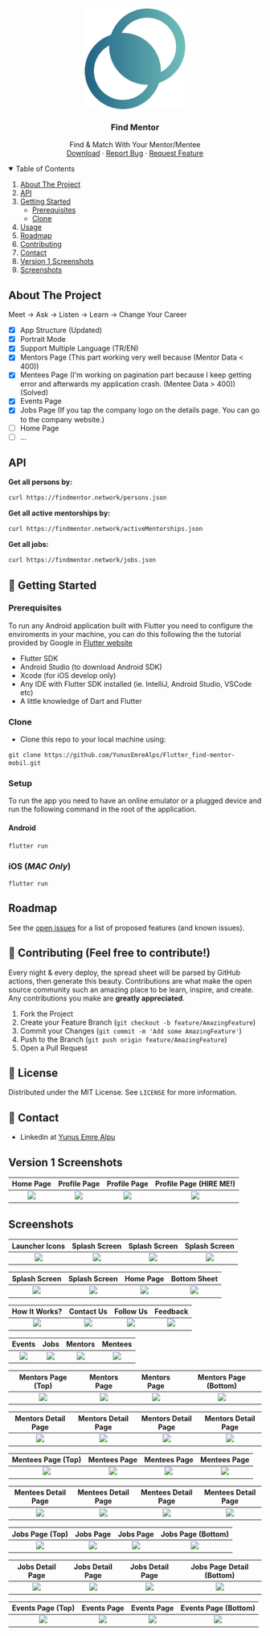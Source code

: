 <!-- PROJECT LOGO -->
<br />
<p align="center">
  <a href="https://github.com/YunusEmreAlps/Flutter_find-mentor-mobil/tree/master/find_mentor">
    <img src="ss/Logo1.png" alt="Logo" width="200">
  </a>

  <h3 align="center">Find Mentor</h3>

  <p align="center">
    Find & Match With Your Mentor/Mentee 
    <br />
    <a href="https://github.com/YunusEmreAlps/Flutter_find-mentor-mobil">Download</a>
    ·
    <a href="https://github.com/YunusEmreAlps/Flutter_find-mentor-mobil/issues">Report Bug</a>
    ·
    <a href="https://github.com/YunusEmreAlps/Flutter_find-mentor-mobil/issues">Request Feature</a>
  </p>
</p>


<!-- TABLE OF CONTENTS -->
<details open="open">
  <summary>Table of Contents</summary>
  <ol>
    <li>
      <a href="#about-the-project">About The Project</a>
    </li>
    <li>
      <a href="#api">API</a>
    </li>
    <li>
      <a href="#getting-started">Getting Started</a>
      <ul>
        <li><a href="#prerequisites">Prerequisites</a></li>
        <li><a href="#clone">Clone</a></li>
      </ul>
    </li>
    <li><a href="#usage">Usage</a></li>
    <li><a href="#roadmap">Roadmap</a></li>
    <li><a href="#contributing">Contributing</a></li>
    <li><a href="#contact">Contact</a></li>
    <li><a href="#Screenshots">Version 1 Screenshots</a></li>
    <li><a href="#Screenshots">Screenshots</a></li>
  </ol>
</details>


<!-- ABOUT THE PROJECT -->
## About The Project
Meet -> Ask -> Listen -> Learn -> Change Your Career

- [x] App Structure (Updated)
- [x] Portrait Mode
- [x] Support Multiple Language (TR/EN)
- [x] Mentors Page (This part working very well because (Mentor Data < 400)) 
- [x] Mentees Page (I'm working on pagination part because I keep getting error and afterwards my application crash. (Mentee Data > 400)) (Solved)
- [x] Events Page 
- [x] Jobs Page (If you tap the company logo on the details page. You can go to the company website.)
- [ ] Home Page
- [ ] ...

<!-- API -->
## API

**Get all persons by:**

```bash
curl https://findmentor.network/persons.json
```

**Get all active mentorships by:**

```bash
curl https://findmentor.network/activeMentorships.json
```

**Get all jobs:**

```bash
curl https://findmentor.network/jobs.json
```

<!-- GETTING STARTED -->
## 🚀 Getting Started

### Prerequisites

To run any Android application built with Flutter you need to configure the enviroments in your machine, you can do this following the the tutorial provided by Google in [Flutter website](https://flutter.dev/docs/get-started/install)

- Flutter SDK
- Android Studio (to download Android SDK)
- Xcode (for iOS develop only)
- Any IDE with Flutter SDK installed (ie. IntelliJ, Android Studio, VSCode etc)
- A little knowledge of Dart and Flutter

### Clone

- Clone this repo to your local machine using:

```
git clone https://github.com/YunusEmreAlps/Flutter_find-mentor-mobil.git
```

### Setup

To run the app you need to have an online emulator or a plugged device and run the following command in the root of the application.

#### Android
```
flutter run
``` 
### iOS (_MAC Only_)

```
flutter run
``` 

<!-- ROADMAP -->
## Roadmap

See the [open issues](https://github.com/YunusEmreAlps/Flutter_find-mentor-mobil/issues) for a list of proposed features (and known issues).


<!-- CONTRIBUTING -->
## 🤔 Contributing (Feel free to contribute!)


Every night & every deploy, the spread sheet will be parsed by GitHub actions, then generate this beauty. Contributions are what make the open source community such an amazing place to be learn, inspire, and create. Any contributions you make are **greatly appreciated**.

1. Fork the Project
2. Create your Feature Branch (`git checkout -b feature/AmazingFeature`)
3. Commit your Changes (`git commit -m 'Add some AmazingFeature'`)
4. Push to the Branch (`git push origin feature/AmazingFeature`)
5. Open a Pull Request


<!-- LICENSE -->
## 📝 License

Distributed under the MIT License. See `LICENSE` for more information.


<!-- CONTACT -->
## 📌 Contact

- Linkedin at [Yunus Emre Alpu](https://www.linkedin.com/in/yunus-emre-alpu-5b1496151/)

<!-- SCREENSHOTS -->
## Version 1 Screenshots

Home Page               | Profile Page             | Profile Page               | Profile Page (HIRE ME!)
:-------------------------:|:-------------------------:|:-------------------------:|:-------------------------:
![](https://github.com/YunusEmreAlps/Flutter_find-mentor-mobil/blob/master/find_mentor/ss/v1_1.png?raw=true)|![](https://github.com/YunusEmreAlps/Flutter_find-mentor-mobil/blob/master/find_mentor/ss/v1_2.png?raw=true)|![](https://github.com/YunusEmreAlps/Flutter_find-mentor-mobil/blob/master/find_mentor/ss/v1_3.png?raw=true)|![](https://github.com/YunusEmreAlps/Flutter_find-mentor-mobil/blob/master/find_mentor/ss/v1_4.png?raw=true)|


<!-- SCREENSHOTS -->
## Screenshots

Launcher Icons               | Splash Screen             | Splash Screen               | Splash Screen
:-------------------------:|:-------------------------:|:-------------------------:|:-------------------------:
![](https://github.com/YunusEmreAlps/Flutter_find-mentor-mobil/blob/master/find_mentor/ss/1.png?raw=true)|![](https://github.com/YunusEmreAlps/Flutter_find-mentor-mobil/blob/master/find_mentor/ss/2.png?raw=true)|![](https://github.com/YunusEmreAlps/Flutter_find-mentor-mobil/blob/master/find_mentor/ss/3.png?raw=true)|![](https://github.com/YunusEmreAlps/Flutter_find-mentor-mobil/blob/master/find_mentor/ss/4.png?raw=true)|

Splash Screen            | Splash Screen               | Home Page               | Bottom Sheet
:-------------------------:|:-------------------------:|:-------------------------:|:-------------------------:
![](https://github.com/YunusEmreAlps/Flutter_find-mentor-mobil/blob/master/find_mentor/ss/5.png?raw=true)|![](https://github.com/YunusEmreAlps/Flutter_find-mentor-mobil/blob/master/find_mentor/ss/6.png?raw=true)|![](https://github.com/YunusEmreAlps/Flutter_find-mentor-mobil/blob/master/find_mentor/ss/7.png?raw=true)|![](https://github.com/YunusEmreAlps/Flutter_find-mentor-mobil/blob/master/find_mentor/ss/8.png?raw=true)|

How It Works?              |  Contact Us                | Follow Us                |  Feedback
:-------------------------:|:-------------------------:|:-------------------------:|:-------------------------:
![](https://github.com/YunusEmreAlps/Flutter_find-mentor-mobil/blob/master/find_mentor/ss/9.png?raw=true)|![](https://github.com/YunusEmreAlps/Flutter_find-mentor-mobil/blob/master/find_mentor/ss/10.png?raw=true)|![](https://github.com/YunusEmreAlps/Flutter_find-mentor-mobil/blob/master/find_mentor/ss/11.png?raw=true)|![](https://github.com/YunusEmreAlps/Flutter_find-mentor-mobil/blob/master/find_mentor/ss/12.png?raw=true)|

Events             | Jobs               | Mentors                |  Mentees
:-------------------------:|:-------------------------:|:-------------------------:|:-------------------------:
![](https://github.com/YunusEmreAlps/Flutter_find-mentor-mobil/blob/master/find_mentor/ss/13.png?raw=true)|![](https://github.com/YunusEmreAlps/Flutter_find-mentor-mobil/blob/master/find_mentor/ss/14.png?raw=true)|![](https://github.com/YunusEmreAlps/Flutter_find-mentor-mobil/blob/master/find_mentor/ss/15.png?raw=true)|![](https://github.com/YunusEmreAlps/Flutter_find-mentor-mobil/blob/master/find_mentor/ss/16.png?raw=true)|

Mentors Page (Top)             | Mentors Page               | Mentors Page                |  Mentors Page (Bottom)
:-------------------------:|:-------------------------:|:-------------------------:|:-------------------------:
![](https://github.com/YunusEmreAlps/Flutter_find-mentor-mobil/blob/master/find_mentor/ss/17.png?raw=true)|![](https://github.com/YunusEmreAlps/Flutter_find-mentor-mobil/blob/master/find_mentor/ss/18.png?raw=true)|![](https://github.com/YunusEmreAlps/Flutter_find-mentor-mobil/blob/master/find_mentor/ss/19.png?raw=true)|![](https://github.com/YunusEmreAlps/Flutter_find-mentor-mobil/blob/master/find_mentor/ss/20.png?raw=true)|

Mentors Detail Page             | Mentors Detail Page               | Mentors Detail Page                |  Mentors Detail Page
:-------------------------:|:-------------------------:|:-------------------------:|:-------------------------:
![](https://github.com/YunusEmreAlps/Flutter_find-mentor-mobil/blob/master/find_mentor/ss/37.png?raw=true)|![](https://github.com/YunusEmreAlps/Flutter_find-mentor-mobil/blob/master/find_mentor/ss/38.png?raw=true)|![](https://github.com/YunusEmreAlps/Flutter_find-mentor-mobil/blob/master/find_mentor/ss/39.png?raw=true)|![](https://github.com/YunusEmreAlps/Flutter_find-mentor-mobil/blob/master/find_mentor/ss/40.png?raw=true)|

Mentees Page (Top)             | Mentees Page               | Mentees Page                |  Mentees Page
:-------------------------:|:-------------------------:|:-------------------------:|:-------------------------:
![](https://github.com/YunusEmreAlps/Flutter_find-mentor-mobil/blob/master/find_mentor/ss/33.png?raw=true)|![](https://github.com/YunusEmreAlps/Flutter_find-mentor-mobil/blob/master/find_mentor/ss/34.png?raw=true)|![](https://github.com/YunusEmreAlps/Flutter_find-mentor-mobil/blob/master/find_mentor/ss/35.png?raw=true)|![](https://github.com/YunusEmreAlps/Flutter_find-mentor-mobil/blob/master/find_mentor/ss/36.png?raw=true)|

Mentees Detail Page             | Mentees Detail Page               | Mentees Detail Page                |  Mentees Detail Page
:-------------------------:|:-------------------------:|:-------------------------:|:-------------------------:
![](https://github.com/YunusEmreAlps/Flutter_find-mentor-mobil/blob/master/find_mentor/ss/41.png?raw=true)|![](https://github.com/YunusEmreAlps/Flutter_find-mentor-mobil/blob/master/find_mentor/ss/42.png?raw=true)|![](https://github.com/YunusEmreAlps/Flutter_find-mentor-mobil/blob/master/find_mentor/ss/43.png?raw=true)|![](https://github.com/YunusEmreAlps/Flutter_find-mentor-mobil/blob/master/find_mentor/ss/44.png?raw=true)|

Jobs Page (Top)             | Jobs Page               | Jobs Page                |  Jobs Page (Bottom)
:-------------------------:|:-------------------------:|:-------------------------:|:-------------------------:
![](https://github.com/YunusEmreAlps/Flutter_find-mentor-mobil/blob/master/find_mentor/ss/21.png?raw=true)|![](https://github.com/YunusEmreAlps/Flutter_find-mentor-mobil/blob/master/find_mentor/ss/22.png?raw=true)|![](https://github.com/YunusEmreAlps/Flutter_find-mentor-mobil/blob/master/find_mentor/ss/23.png?raw=true)|![](https://github.com/YunusEmreAlps/Flutter_find-mentor-mobil/blob/master/find_mentor/ss/24.png?raw=true)|

Jobs Detail Page           | Jobs Detail Page               | Jobs Detail Page                |  Jobs Page Detail (Bottom)
:-------------------------:|:-------------------------:|:-------------------------:|:-------------------------:
![](https://github.com/YunusEmreAlps/Flutter_find-mentor-mobil/blob/master/find_mentor/ss/29.png?raw=true)|![](https://github.com/YunusEmreAlps/Flutter_find-mentor-mobil/blob/master/find_mentor/ss/30.png?raw=true)|![](https://github.com/YunusEmreAlps/Flutter_find-mentor-mobil/blob/master/find_mentor/ss/31.png?raw=true)|![](https://github.com/YunusEmreAlps/Flutter_find-mentor-mobil/blob/master/find_mentor/ss/32.png?raw=true)|

Events Page (Top)             | Events Page               | Events Page                |  Events Page (Bottom)
:-------------------------:|:-------------------------:|:-------------------------:|:-------------------------:
![](https://github.com/YunusEmreAlps/Flutter_find-mentor-mobil/blob/master/find_mentor/ss/25.png?raw=true)|![](https://github.com/YunusEmreAlps/Flutter_find-mentor-mobil/blob/master/find_mentor/ss/26.png?raw=true)|![](https://github.com/YunusEmreAlps/Flutter_find-mentor-mobil/blob/master/find_mentor/ss/27.png?raw=true)|![](https://github.com/YunusEmreAlps/Flutter_find-mentor-mobil/blob/master/find_mentor/ss/28.png?raw=true)|